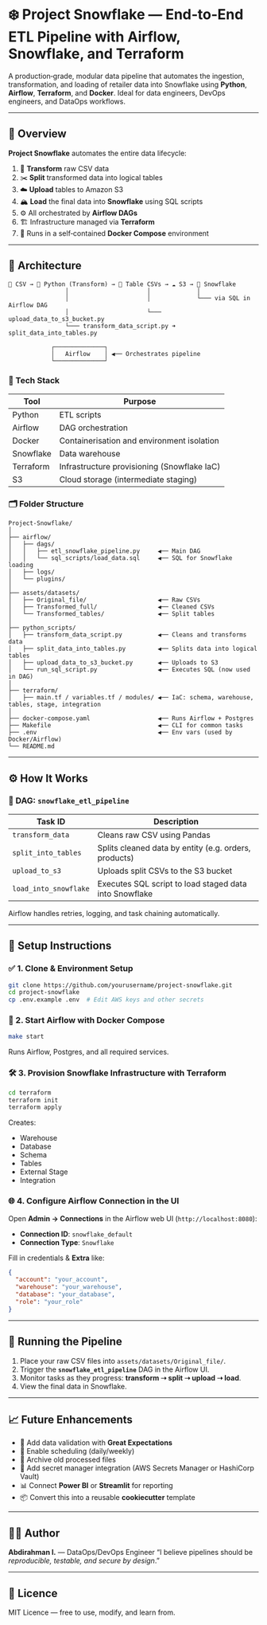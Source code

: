 # ❄️ Project Snowflake — End‑to‑End ETL Pipeline with Airflow, Snowflake, and Terraform

A production‑grade, modular data pipeline that automates the ingestion, transformation, and loading of retailer data into Snowflake using **Python**, **Airflow**, **Terraform**, and **Docker**. Ideal for data engineers, DevOps engineers, and DataOps workflows.

---

## 📸 Overview

**Project Snowflake** automates the entire data lifecycle:

1. 🧼 **Transform** raw CSV data
2. ✂️ **Split** transformed data into logical tables
3. ☁️ **Upload** tables to Amazon S3
4. 🏔️ **Load** the final data into **Snowflake** using SQL scripts
5. ⚙️ All orchestrated by **Airflow DAGs**
6. 🏗️ Infrastructure managed via **Terraform**
7. 🐳 Runs in a self‑contained **Docker Compose** environment

---

## 🚀 Architecture

```text
📁 CSV → 🐍 Python (Transform) → 📁 Table CSVs → ☁️ S3 → 🧊 Snowflake
                │                      │             │
                │                      │             └─── via SQL in Airflow DAG
                │                      └─── upload_data_to_s3_bucket.py
                └─── transform_data_script.py ➜ split_data_into_tables.py

            ┌──────────────┐
            │   Airflow    │ ◀── Orchestrates pipeline
            └──────────────┘
```

### 🧰 Tech Stack

| Tool      | Purpose                                     |
| --------- | ------------------------------------------- |
| Python    | ETL scripts                                 |
| Airflow   | DAG orchestration                           |
| Docker    | Containerisation and environment isolation  |
| Snowflake | Data warehouse                              |
| Terraform | Infrastructure provisioning (Snowflake IaC) |
| S3        | Cloud storage (intermediate staging)        |

### 🗂️ Folder Structure

```text
Project-Snowflake/
│
├── airflow/
│   ├── dags/
│   │   ├── etl_snowflake_pipeline.py     ◀── Main DAG
│   │   └── sql_scripts/load_data.sql     ◀── SQL for Snowflake loading
│   ├── logs/
│   └── plugins/
│
├── assets/datasets/
│   ├── Original_file/                    ◀── Raw CSVs
│   ├── Transformed_full/                 ◀── Cleaned CSVs
│   └── Transformed_tables/               ◀── Split tables
│
├── python_scripts/
│   ├── transform_data_script.py          ◀── Cleans and transforms data
│   ├── split_data_into_tables.py         ◀── Splits data into logical tables
│   ├── upload_data_to_s3_bucket.py       ◀── Uploads to S3
│   └── run_sql_script.py                 ◀── Executes SQL (now used in DAG)
│
├── terraform/
│   ├── main.tf / variables.tf / modules/ ◀── IaC: schema, warehouse, tables, stage, integration
│
├── docker-compose.yaml                   ◀── Runs Airflow + Postgres
├── Makefile                              ◀── CLI for common tasks
├── .env                                  ◀── Env vars (used by Docker/Airflow)
└── README.md
```

---

## ⚙️ How It Works

### 🔄 DAG: `snowflake_etl_pipeline`

| Task ID               | Description                                            |
| --------------------- | ------------------------------------------------------ |
| `transform_data`      | Cleans raw CSV using Pandas                            |
| `split_into_tables`   | Splits cleaned data by entity (e.g. orders, products)  |
| `upload_to_s3`        | Uploads split CSVs to the S3 bucket                    |
| `load_into_snowflake` | Executes SQL script to load staged data into Snowflake |

Airflow handles retries, logging, and task chaining automatically.

---

## 🏁 Setup Instructions

### ✅ 1. Clone & Environment Setup

```bash
git clone https://github.com/yourusername/project-snowflake.git
cd project-snowflake
cp .env.example .env  # Edit AWS keys and other secrets
```

### 🐳 2. Start Airflow with Docker Compose

```bash
make start
```

Runs Airflow, Postgres, and all required services.

### 🛠️ 3. Provision Snowflake Infrastructure with Terraform

```bash
cd terraform
terraform init
terraform apply
```

Creates:

* Warehouse
* Database
* Schema
* Tables
* External Stage
* Integration

### 🌐 4. Configure Airflow Connection in the UI

Open **Admin → Connections** in the Airflow web UI (`http://localhost:8080`):

* **Connection ID**: `snowflake_default`
* **Connection Type**: `Snowflake`

Fill in credentials & **Extra** like:

```json
{
  "account": "your_account",
  "warehouse": "your_warehouse",
  "database": "your_database",
  "role": "your_role"
}
```

---

## 🧪 Running the Pipeline

1. Place your raw CSV files into `assets/datasets/Original_file/`.
2. Trigger the **`snowflake_etl_pipeline`** DAG in the Airflow UI.
3. Monitor tasks as they progress: **transform ➝ split ➝ upload ➝ load**.
4. View the final data in Snowflake.

---

## 📈 Future Enhancements

* 🧪 Add data validation with **Great Expectations**
* 🔁 Enable scheduling (daily/weekly)
* 📁 Archive old processed files
* 🔐 Add secret manager integration (AWS Secrets Manager or HashiCorp Vault)
* 📊 Connect **Power BI** or **Streamlit** for reporting
* 📦 Convert this into a reusable **cookiecutter** template

---

## 👨‍💻 Author

**Abdirahman I.** — DataOps/DevOps Engineer
“I believe pipelines should be *reproducible, testable, and secure by design*.”

---

## 📜 Licence

MIT Licence — free to use, modify, and learn from.
